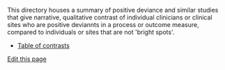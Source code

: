 

This directory houses a summary of positive deviance and similar studies that give narrative, qualitative contrast of individual clinicians or clinical sites who are positive deviannts in a process or outcome measure, compared to individuals or sites that are not 'bright spots'.

<ul>
  <li><a href="https://ebmgt.github.io/clinician_culture/Table%201.pdf">Table of contrasts</a></li>
</ul>

<div><a href="https://github.com/ebmgt/ebmgt.github.io/edit/master/clinician_culture/README.md">Edit this page</a></div>
